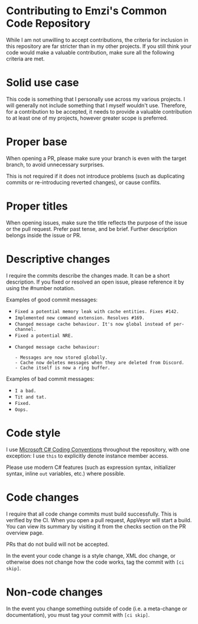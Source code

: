 # Contributing to Emzi's Common Code Repository
While I am not unwilling to accept contributions, the criteria for inclusion in this repository are far stricter than 
in my other projects. If you still think your code would make a valuable contribution, make sure all the following 
criteria are met.

# Solid use case
This code is something that I personally use across my various projects. I will generally not include something that I 
myself wouldn't use. Therefore, for a contribution to be accepted, it needs to provide a valuable contribution to at 
least one of my projects, however greater scope is preferred.

# Proper base
When opening a PR, please make sure your branch is even with the target branch, to avoid unnecessary surprises.

This is not required if it does not introduce problems (such as duplicating commits or re-introducing reverted 
changes), or cause conflits.

# Proper titles
When opening issues, make sure the title reflects the purpose of the issue or the pull request. Prefer past tense, and 
be brief. Further description belongs inside the issue or PR.

# Descriptive changes
I require the commits describe the changes made. It can be a short description. If you fixed or resolved an open issue, 
please reference it by using the #number notation.

Examples of good commit messages:

* `Fixed a potential memory leak with cache entities. Fixes #142.`
* `Implemented new command extension. Resolves #169.`
* `Changed message cache behaviour. It's now global instead of per-channel.`
* `Fixed a potential NRE.`
* ```
  Changed message cache behaviour:
  
  - Messages are now stored globally.
  - Cache now deletes messages when they are deleted from Discord.
  - Cache itself is now a ring buffer.
  ```

Examples of bad commit messages:

* `I a bad.`
* `Tit and tat.`
* `Fixed.`
* `Oops.`

# Code style
I use [Microsoft C# Coding Conventions](https://docs.microsoft.com/en-us/dotnet/csharp/programming-guide/inside-a-program/coding-conventions) 
throughout the repository, with one exception: I use `this` to explicitly denote instance member access. 

Please use modern C# features (such as expression syntax, initializer syntax, inline `out` variables, etc.) where 
possible.

# Code changes
I require that all code change commits must build successfully. This is verified by the CI. When you open a pull 
request, AppVeyor will start a build. You can view its summary by visiting it from the checks section on the PR 
overview page.

PRs that do not build will not be accepted.

In the event your code change is a style change, XML doc change, or otherwise does not change how the code works, tag 
the commit with `[ci skip]`.

# Non-code changes
In the event you change something outside of code (i.e. a meta-change or documentation), you must tag your commit with 
`[ci skip]`.
